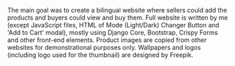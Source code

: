 The main goal was to create a bilingual website where sellers could add the products and buyers could view and buy them. Full website is written by me (except JavaScript files, HTML of Mode (Light/Dark) Changer Button and 'Add to Cart' modal), mostly using Django Core, Bootstrap, Crispy Forms and other front-end elements. Product images are copied from other websites for demonstrational purposes only. Wallpapers and logos (including logo used for the thumbnail) are designed by Freepik.
